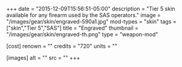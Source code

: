 +++
date = "2015-12-09T15:56:51-05:00"
description = "Tier 5 skin available for any firearm used by the SAS operators."
image = "/images/gear/skin/engraved-590a1.jpg"
mod-types = "skin"
tags = ["skin","Tier 5","SAS"]
title = "Engraved"
thumbnail = "/images/gear/skin/engraved-th.png"
type = "weapon-mod"

[cost]
  renown = ""
  credits = "720"
  units = ""

[images]
  alt = ""
  src = ""
+++
